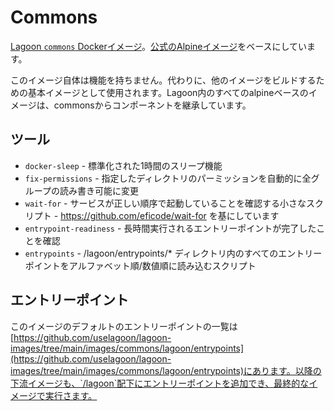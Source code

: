 # Commons

[Lagoon `commons` Dockerイメージ](https://github.com/uselagoon/lagoon-images/tree/main/images/commons)。[公式のAlpineイメージ](https://hub.docker.com/_/alpine/)をベースにしています。

このイメージ自体は機能を持ちません。代わりに、他のイメージをビルドするための基本イメージとして使用されます。Lagoon内のすべてのalpineベースのイメージは、commonsからコンポーネントを継承しています。

## ツール

- `docker-sleep` - 標準化された1時間のスリープ機能
- `fix-permissions` - 指定したディレクトリのパーミッションを自動的に全グループの読み書き可能に変更
- `wait-for` - サービスが正しい順序で起動していることを確認する小さなスクリプト - https://github.com/eficode/wait-for を基にしています
- `entrypoint-readiness` - 長時間実行されるエントリーポイントが完了したことを確認
- `entrypoints` - /lagoon/entrypoints/* ディレクトリ内のすべてのエントリーポイントをアルファベット順/数値順に読み込むスクリプト

## エントリーポイント

このイメージのデフォルトのエントリーポイントの一覧は[https://github.com/uselagoon/lagoon-images/tree/main/images/commons/lagoon/entrypoints](https://github.com/uselagoon/lagoon-images/tree/main/images/commons/lagoon/entrypoints)にあります。以降の下流イメージも、`/lagoon`配下にエントリーポイントを追加でき、最終的なイメージで実行さます。
